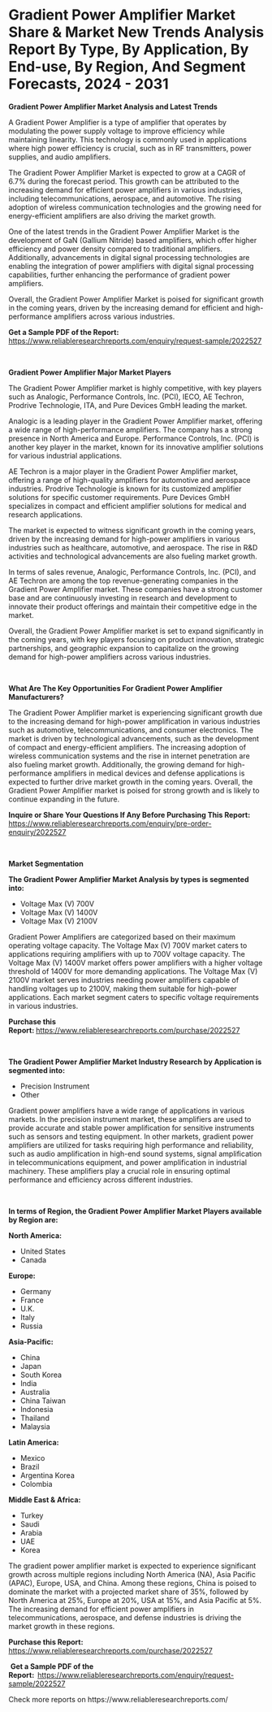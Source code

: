 <p><h1>Gradient Power Amplifier Market Share & Market New Trends Analysis Report By Type, By Application, By End-use, By Region, And Segment Forecasts, 2024 - 2031</h1></p><p><strong>Gradient Power Amplifier Market Analysis and Latest Trends</strong></p>
<p><p>A Gradient Power Amplifier is a type of amplifier that operates by modulating the power supply voltage to improve efficiency while maintaining linearity. This technology is commonly used in applications where high power efficiency is crucial, such as in RF transmitters, power supplies, and audio amplifiers.</p><p>The Gradient Power Amplifier Market is expected to grow at a CAGR of 6.7% during the forecast period. This growth can be attributed to the increasing demand for efficient power amplifiers in various industries, including telecommunications, aerospace, and automotive. The rising adoption of wireless communication technologies and the growing need for energy-efficient amplifiers are also driving the market growth.</p><p>One of the latest trends in the Gradient Power Amplifier Market is the development of GaN (Gallium Nitride) based amplifiers, which offer higher efficiency and power density compared to traditional amplifiers. Additionally, advancements in digital signal processing technologies are enabling the integration of power amplifiers with digital signal processing capabilities, further enhancing the performance of gradient power amplifiers.</p><p>Overall, the Gradient Power Amplifier Market is poised for significant growth in the coming years, driven by the increasing demand for efficient and high-performance amplifiers across various industries.</p></p>
<p><strong>Get a Sample PDF of the Report:&nbsp;</strong> <a href="https://www.reliableresearchreports.com/enquiry/request-sample/2022527">https://www.reliableresearchreports.com/enquiry/request-sample/2022527</a></p>
<p>&nbsp;</p>
<p><strong>Gradient Power Amplifier Major Market Players</strong></p>
<p><p>The Gradient Power Amplifier market is highly competitive, with key players such as Analogic, Performance Controls, Inc. (PCI), IECO, AE Techron, Prodrive Technologie, ITA, and Pure Devices GmbH leading the market.</p><p>Analogic is a leading player in the Gradient Power Amplifier market, offering a wide range of high-performance amplifiers. The company has a strong presence in North America and Europe. Performance Controls, Inc. (PCI) is another key player in the market, known for its innovative amplifier solutions for various industrial applications.</p><p>AE Techron is a major player in the Gradient Power Amplifier market, offering a range of high-quality amplifiers for automotive and aerospace industries. Prodrive Technologie is known for its customized amplifier solutions for specific customer requirements. Pure Devices GmbH specializes in compact and efficient amplifier solutions for medical and research applications.</p><p>The market is expected to witness significant growth in the coming years, driven by the increasing demand for high-power amplifiers in various industries such as healthcare, automotive, and aerospace. The rise in R&D activities and technological advancements are also fueling market growth.</p><p>In terms of sales revenue, Analogic, Performance Controls, Inc. (PCI), and AE Techron are among the top revenue-generating companies in the Gradient Power Amplifier market. These companies have a strong customer base and are continuously investing in research and development to innovate their product offerings and maintain their competitive edge in the market.</p><p>Overall, the Gradient Power Amplifier market is set to expand significantly in the coming years, with key players focusing on product innovation, strategic partnerships, and geographic expansion to capitalize on the growing demand for high-power amplifiers across various industries.</p></p>
<p>&nbsp;</p>
<p><strong>What Are The Key Opportunities For Gradient Power Amplifier Manufacturers?</strong></p>
<p><p>The Gradient Power Amplifier market is experiencing significant growth due to the increasing demand for high-power amplification in various industries such as automotive, telecommunications, and consumer electronics. The market is driven by technological advancements, such as the development of compact and energy-efficient amplifiers. The increasing adoption of wireless communication systems and the rise in internet penetration are also fueling market growth. Additionally, the growing demand for high-performance amplifiers in medical devices and defense applications is expected to further drive market growth in the coming years. Overall, the Gradient Power Amplifier market is poised for strong growth and is likely to continue expanding in the future.</p></p>
<p><strong>Inquire or Share Your Questions If Any Before Purchasing This Report:</strong> <a href="https://www.reliableresearchreports.com/enquiry/pre-order-enquiry/2022527">https://www.reliableresearchreports.com/enquiry/pre-order-enquiry/2022527</a></p>
<p>&nbsp;</p>
<p><strong>Market Segmentation</strong></p>
<p><strong>The Gradient Power Amplifier Market Analysis by types is segmented into:</strong></p>
<p><ul><li>Voltage Max (V) 700V</li><li>Voltage Max (V) 1400V</li><li>Voltage Max (V) 2100V</li></ul></p>
<p><p>Gradient Power Amplifiers are categorized based on their maximum operating voltage capacity. The Voltage Max (V) 700V market caters to applications requiring amplifiers with up to 700V voltage capacity. The Voltage Max (V) 1400V market offers power amplifiers with a higher voltage threshold of 1400V for more demanding applications. The Voltage Max (V) 2100V market serves industries needing power amplifiers capable of handling voltages up to 2100V, making them suitable for high-power applications. Each market segment caters to specific voltage requirements in various industries.</p></p>
<p><strong>Purchase this Report:&nbsp;</strong><a href="https://www.reliableresearchreports.com/purchase/2022527">https://www.reliableresearchreports.com/purchase/2022527</a></p>
<p>&nbsp;</p>
<p><strong>The Gradient Power Amplifier Market Industry Research by Application is segmented into:</strong></p>
<p><ul><li>Precision Instrument</li><li>Other</li></ul></p>
<p><p>Gradient power amplifiers have a wide range of applications in various markets. In the precision instrument market, these amplifiers are used to provide accurate and stable power amplification for sensitive instruments such as sensors and testing equipment. In other markets, gradient power amplifiers are utilized for tasks requiring high performance and reliability, such as audio amplification in high-end sound systems, signal amplification in telecommunications equipment, and power amplification in industrial machinery. These amplifiers play a crucial role in ensuring optimal performance and efficiency across different industries.</p></p>
<p>&nbsp;</p>
<p><strong>In terms of Region, the Gradient Power Amplifier Market Players available by Region are:</strong></p>
<p>
    <p> <strong> North America: </strong>
        <ul>
            <li>United States</li>
            <li>Canada</li>
        </ul>
        </p> 
    <p> <strong> Europe: </strong>
        <ul>
            <li>Germany</li>
            <li>France</li>
            <li>U.K.</li>
            <li>Italy</li>
            <li>Russia</li>
        </ul>
        </p> 
    <p> <strong> Asia-Pacific: </strong>
        <ul>
            <li>China</li>
            <li>Japan</li>
            <li>South Korea</li>
            <li>India</li>
            <li>Australia</li>
            <li>China Taiwan</li>
            <li>Indonesia</li>
            <li>Thailand</li>
            <li>Malaysia</li>
        </ul>
        </p> 
    <p> <strong> Latin America: </strong>
        <ul>
            <li>Mexico</li>
            <li>Brazil</li>
            <li>Argentina Korea</li>
            <li>Colombia</li>
        </ul>
        </p> 
    <p> <strong> Middle East & Africa: </strong>
        <ul>
            <li>Turkey</li>
            <li>Saudi</li>
            <li>Arabia</li>
            <li>UAE</li>
            <li>Korea</li>
        </ul>
    </p>
    </p>
<p><p>The gradient power amplifier market is expected to experience significant growth across multiple regions including North America (NA), Asia Pacific (APAC), Europe, USA, and China. Among these regions, China is poised to dominate the market with a projected market share of 35%, followed by North America at 25%, Europe at 20%, USA at 15%, and Asia Pacific at 5%. The increasing demand for efficient power amplifiers in telecommunications, aerospace, and defense industries is driving the market growth in these regions.</p></p>
<p><strong>Purchase this Report: </strong><a href="https://www.reliableresearchreports.com/purchase/2022527">https://www.reliableresearchreports.com/purchase/2022527</a></p>
<p>&nbsp;<strong>Get a Sample PDF of the Report:&nbsp;&nbsp;</strong><a href="https://www.reliableresearchreports.com/enquiry/request-sample/2022527">https://www.reliableresearchreports.com/enquiry/request-sample/2022527</a></p>
<p><strong></strong></p>
<p>Check more reports on https://www.reliableresearchreports.com/</p>